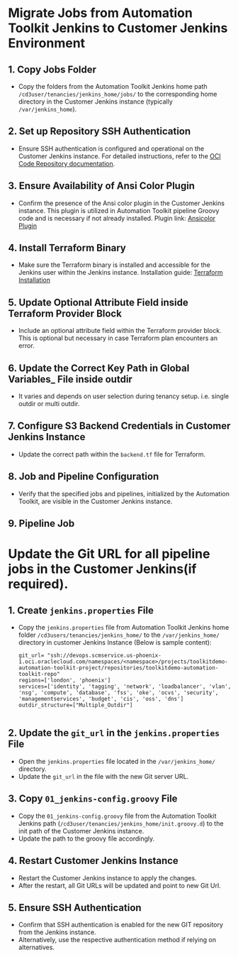 # Migrate Jobs from Automation Toolkit Jenkins to Customer Jenkins Environment


## 1. Copy Jobs Folder
- Copy the folders from the Automation Toolkit Jenkins home path `/cd3user/tenancies/jenkins_home/jobs/` to the corresponding home directory in the Customer Jenkins instance (typically `/var/jenkins_home`).

## 2. Set up Repository SSH Authentication
- Ensure SSH authentication is configured and operational on the Customer Jenkins instance. For detailed instructions, refer to the [OCI Code Repository documentation](https://docs.oracle.com/en-us/iaas/Content/devops/using/ssh_auth.htm).

## 3. Ensure Availability of Ansi Color Plugin
- Confirm the presence of the Ansi color plugin in the Customer Jenkins instance. This plugin is utilized in Automation Toolkit pipeline Groovy code and is necessary if not already installed. Plugin link: [Ansicolor Plugin](https://plugins.jenkins.io/ansicolor/)

## 4. Install Terraform Binary
- Make sure the Terraform binary is installed and accessible for the Jenkins user within the Jenkins instance. Installation guide: [Terraform Installation](https://developer.hashicorp.com/terraform/install)

## 5. Update Optional Attribute Field inside Terraform Provider Block
- Include an optional attribute field within the Terraform provider block. This is optional but necessary in case Terraform plan encounters an error.

## 6. Update the Correct Key Path in Global Variables_<Region> File inside outdir
- It varies and depends on user selection during tenancy setup. i.e. single outdir or multi outdir.

## 7. Configure S3 Backend Credentials in Customer Jenkins Instance
- Update the correct path within the `backend.tf` file for Terraform.

## 8. Job and Pipeline Configuration
- Verify that the specified jobs and pipelines, initialized by the Automation Toolkit, are visible in the Customer Jenkins instance.

## 9. Pipeline Job


# Update the Git URL for all pipeline jobs in the Customer Jenkins(if required).

## 1. Create `jenkins.properties` File
- Copy the `jenkins.properties` file from Automation Toolkit Jenkins home folder `/cd3users/tenancies/jenkins_home/` to the `/var/jenkins_home/` directory in customer Jenkins Instance (Below is sample content):
  ```properties
  git_url= "ssh://devops.scmservice.us-phoenix-1.oci.oraclecloud.com/namespaces/<namespace>/projects/toolkitdemo-automation-toolkit-project/repositories/toolkitdemo-automation-toolkit-repo"
  regions=['london', 'phoenix']
  services=['identity', 'tagging', 'network', 'loadbalancer', 'vlan', 'nsg', 'compute', 'database', 'fss', 'oke', 'ocvs', 'security', 'managementservices', 'budget', 'cis', 'oss', 'dns']
  outdir_structure=["Multiple_Outdir"]


## 2. Update the `git_url` in the `jenkins.properties` File
- Open the `jenkins.properties` file located in the `/var/jenkins_home/` directory.
- Update the `git_url` in the file with the new Git server URL.

## 3. Copy `01_jenkins-config.groovy` File
- Copy the `01_jenkins-config.groovy` file from the Automation Toolkit Jenkins path (`/cd3user/tenancies/jenkins_home/init.groovy.d`) to the init path of the Customer Jenkins instance.
- Update the path to the groovy file accordingly.

## 4. Restart Customer Jenkins Instance
- Restart the Customer Jenkins instance to apply the changes.
- After the restart, all Git URLs will be updated and point to new Git Url.

## 5. Ensure SSH Authentication
- Confirm that SSH authentication is enabled for the new GIT repository from the Jenkins instance.
- Alternatively, use the respective authentication method if relying on alternatives.
